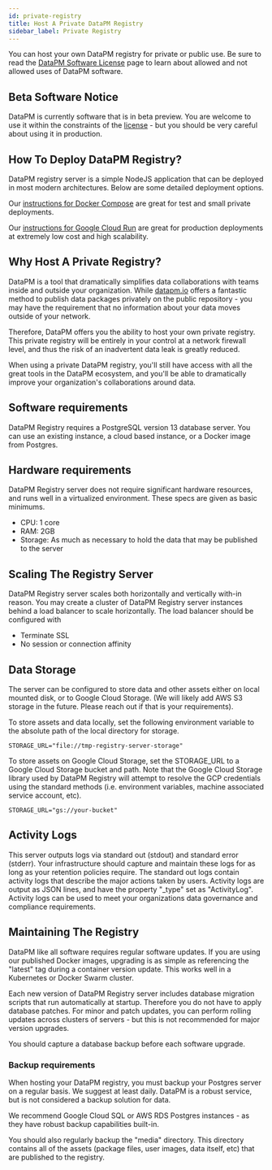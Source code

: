 ```yaml
---
id: private-registry
title: Host A Private DataPM Registry
sidebar_label: Private Registry
---
```


You can host your own DataPM registry for private or public use. Be sure to read the [DataPM Software License](license.md) page to learn about allowed and not allowed uses of DataPM software.

## Beta Software Notice

DataPM is currently software that is in beta preview. You are welcome to use it within the constraints of the [license](license.md) - but you should be very careful about using it in production.

## How To Deploy DataPM Registry?

DataPM registry server is a simple NodeJS application that can be deployed in most modern architectures. Below are some detailed deployment options.

Our [instructions for Docker Compose](private-docker-compose.md) are great for test and small private deployments.

Our [instructions for Google Cloud Run](private-google-cloud-run.md) are great for production deployments at extremely low cost and high scalability.

## Why Host A Private Registry?

DataPM is a tool that dramatically simplifies data collaborations with teams inside and outside your organization. While [datapm.io](https://datapm.io) offers a fantastic method to publish data packages privately on the public repository - you may have the requirement that no information about your data moves outside of your network.

Therefore, DataPM offers you the ability to host your own private registry. This private registry will be entirely in your control at a network firewall level, and thus the risk of an inadvertent data leak is greatly reduced.

When using a private DataPM registry, you'll still have access with all the great tools in the DataPM ecosystem, and you'll be able to dramatically improve your organization's collaborations around data.

## Software requirements

DataPM Registry requires a PostgreSQL version 13 database server. You can use an existing instance, a cloud based instance, or a Docker image from Postgres.

## Hardware requirements

DataPM Registry server does not require significant hardware resources, and runs well in a virtualized environment. These specs are given as basic minimums.

-   CPU: 1 core
-   RAM: 2GB
-   Storage: As much as necessary to hold the data that may be published to the server

## Scaling The Registry Server

DataPM Registry server scales both horizontally and vertically with-in reason. You may create a cluster of DataPM Registry server instances behind a load balancer to scale horizontally. The load balancer should be configured with

-   Terminate SSL
-   No session or connection affinity

## Data Storage

The server can be configured to store data and other assets either on local mounted disk, or to Google Cloud Storage. (We will likely add AWS S3 storage in the future. Please reach out if that is your requirements).

To store assets and data locally, set the following environment variable to the absolute path of the local directory for storage.

```text
STORAGE_URL="file://tmp-registry-server-storage"
```

To store assets on Google Cloud Storage, set the STORAGE_URL to a Google Cloud Storage bucket and path. Note that the Google Cloud Storage library used by DataPM Registry will attempt to resolve the GCP credentials using the standard methods (i.e. environment variables, machine associated service account, etc).

```text
STORAGE_URL="gs://your-bucket"
```

## Activity Logs

This server outputs logs via standard out (stdout) and standard error (stderr). Your infrastructure should capture and maintain these logs for as long as your retention policies require. The standard out logs contain activity logs that describe the major actions taken by users. Activity logs are output as JSON lines, and have the property "\_type" set as "ActivityLog". Activity logs can be used to meet your organizations data governance and compliance requirements.

## Maintaining The Registry

DataPM like all software requires regular software updates. If you are using our published Docker images, upgrading is as simple as referencing the "latest" tag during a container version update. This works well in a Kubernetes or Docker Swarm cluster.

Each new version of DataPM Registry server includes database migration scripts that run automatically at startup. Therefore you do not have to apply database patches. For minor and patch updates, you can perform rolling updates across clusters of servers - but this is not recommended for major version upgrades.

You should capture a database backup before each software upgrade.

### Backup requirements

When hosting your DataPM registry, you must backup your Postgres server on a regular basis. We suggest at least daily. DataPM is a robust service, but is not considered a backup solution for data.

We recommend Google Cloud SQL or AWS RDS Postgres instances - as they have robust backup capabilities built-in.

You should also regularly backup the "media" directory. This directory contains all of the assets (package files, user images, data itself, etc) that are published to the registry.
